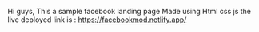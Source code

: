 Hi guys,
This a sample facebook landing page
Made using Html css js
the live deployed link is : https://facebookmod.netlify.app/
